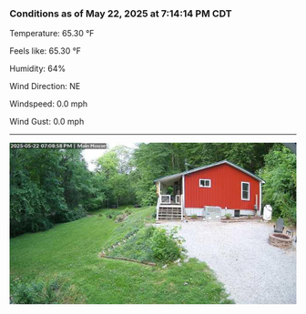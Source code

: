 ### Conditions as of May 22, 2025 at 7:14:14 PM CDT 

Temperature: 65.30 &deg;F

Feels like: 65.30 &deg;F

Humidity: 64%

Wind Direction: NE

Windspeed: 0.0 mph

Wind Gust: 0.0 mph

---

<img src="./images/latest.jpeg"/>

